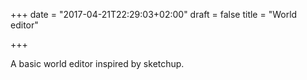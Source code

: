 +++
date = "2017-04-21T22:29:03+02:00"
draft = false
title = "World editor"

+++

A basic world editor inspired by sketchup.
